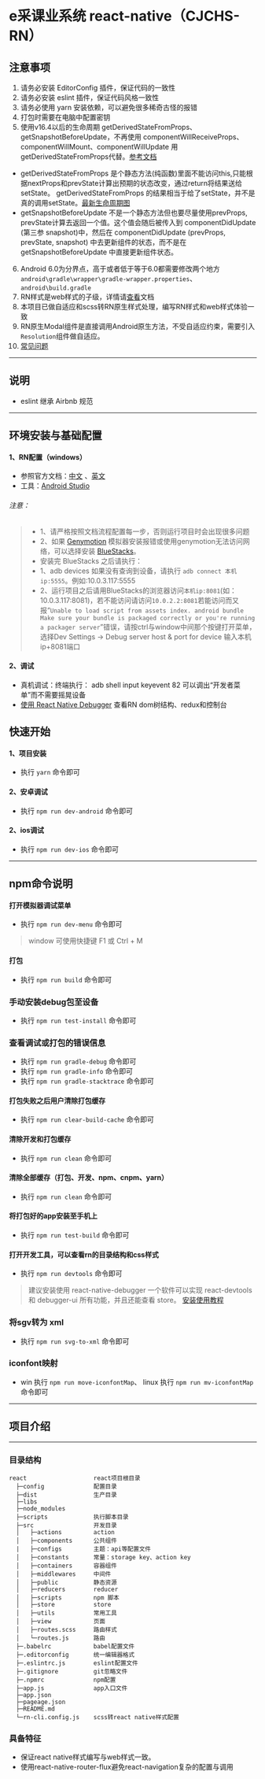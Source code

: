 # e采课业系统 react-native（CJCHS-RN）

## 注意事项
1. 请务必安装 EditorConfig 插件，保证代码的一致性
2. 请务必安装 eslint 插件，保证代码风格一致性 
3. 请务必使用 yarn 安装依赖，可以避免很多稀奇古怪的报错
4. 打包时需要在电脑中配置密钥
5. 使用v16.4以后的生命周期 getDerivedStateFromProps、getSnapshotBeforeUpdate，不再使用 componentWillReceiveProps、componentWillMount、componentWillUpdate 用 getDerivedStateFromProps代替。[参考文档](https://zhuanlan.zhihu.com/p/38030418)
 - getDerivedStateFromProps 是个静态方法(纯函数)里面不能访问this,只能根据nextProps和prevState计算出预期的状态改变，通过return将结果送给setState。 getDerivedStateFromProps 的结果相当于给了setState，并不是真的调用setState。[最新生命周期图](http://projects.wojtekmaj.pl/react-lifecycle-methods-diagram/)
 - getSnapshotBeforeUpdate 不是一个静态方法但也要尽量使用prevProps, prevState计算去返回一个值。这个值会随后被传入到 componentDidUpdate (第三参 snapshot)中，然后在 componentDidUpdate (prevProps, prevState, snapshot) 中去更新组件的状态，而不是在 getSnapshotBeforeUpdate 中直接更新组件状态。
6. Android 6.0为分界点，高于或者低于等于6.0都需要修改两个地方`android\gradle\wrapper\gradle-wrapper.properties`、`android\build.gradle`
7. RN样式是web样式的子级，详情请[查看](https://github.com/doyoe/react-native-stylesheet-guide)文档
8. 本项目已做自适应和scss转RN原生样式处理，编写RN样式和web样式体验一致
9. RN原生Modal组件是直接调用Android原生方法，不受自适应约束，需要引入`Resolution`组件做自适应。
10. [常见问题](./doc/FAQ.md)

---

## 说明
 - eslint 继承 Airbnb 规范

-----

## 环境安装与基础配置
#### 1、RN配置（windows）

- 参照官方文档：[中文](https://reactnative.cn/) 、[英文](https://facebook.github.io/react-native/)
- 工具：[Android Studio](https://developer.android.google.cn/studio/)

###### 注意：
  > * 1、请严格按照文档流程配置每一步，否则运行项目时会出现很多问题
  > * 2、如果 [Genymotion](https://www.genymotion.com/download/) 模拟器安装报错或使用genymotion无法访问网络，可以选择安装 [BlueStacks](http://www.bluestacks.cn/)。
  > * 安装完 BlueStacks 之后请执行：
  > * 1、adb devices 如果没有查询到设备，请执行 ```adb connect 本机ip:5555```。例如:10.0.3.117:5555
  > * 2、运行项目之后请用BlueStacks的浏览器访问```本机ip:8081```(如：10.0.3.117:8081)，若不能访问请访问```10.0.2.2:8081```若能访问而又报“```Unable to load script from assets index. android bundle Make sure your bundle is packaged correctly or you're running a packager server```”错误，请按ctrl与window中间那个按键打开菜单，选择Dev Settings -> Debug server host & port for device 输入本机ip+8081端口

#### 2、调试
- 真机调试：终端执行： adb shell input keyevent 82 可以调出“开发者菜单”而不需要摇晃设备
- [使用 React Native Debugger](http://beansoft.biz/2017/05/17/react-native-debugger-%E7%8B%AC%E7%AB%8B%E8%B0%83%E8%AF%95%E5%99%A8%E7%9A%84%E4%BD%BF%E7%94%A8%E6%96%B9%E6%B3%95/) 查看RN dom树结构、redux和控制台

## 快速开始

#### 1、项目安装
- 执行 `yarn` 命令即可

#### 2、安卓调试
- 执行 `npm run dev-android` 命令即可

#### 2、ios调试
- 执行 `npm run dev-ios` 命令即可

---

## npm命令说明
#### 打开模拟器调试菜单
- 执行 `npm run dev-menu` 命令即可
> window 可使用快捷键 F1 或 Ctrl + M

#### 打包
- 执行 `npm run build` 命令即可

### 手动安装debug包至设备
- 执行 `npm run test-install` 命令即可 

### 查看调试或打包的错误信息
- 执行 `npm run gradle-debug` 命令即可
- 执行 `npm run gradle-info` 命令即可
- 执行 `npm run gradle-stacktrace` 命令即可

#### 打包失败之后用户清除打包缓存
- 执行 `npm run clear-build-cache` 命令即可

#### 清除开发和打包缓存
- 执行 `npm run clean` 命令即可

#### 清除全部缓存（打包、开发、npm、cnpm、yarn）
- 执行 `npm run clean` 命令即可

#### 将打包好的app安装至手机上
- 执行 `npm run test-build` 命令即可

#### 打开开发工具，可以查看rn的目录结构和css样式
- 执行 `npm run devtools` 命令即可
> 建议安装使用 react-native-debugger 一个软件可以实现 react-devtools 和 debugger-ui 所有功能，并且还能查看 store。
> [安装使用教程](http://beansoft.biz/2017/05/17/react-native-debugger-%E7%8B%AC%E7%AB%8B%E8%B0%83%E8%AF%95%E5%99%A8%E7%9A%84%E4%BD%BF%E7%94%A8%E6%96%B9%E6%B3%95/) 

### 将sgv转为 xml
 - 执行 `npm run svg-to-xml` 命令即可

### iconfont映射
 - win 执行 `npm run move-iconfontMap`、 linux 执行 `npm run mv-iconfontMap` 命令即可

---

## 项目介绍
---

### 目录结构
```
react                   react项目根目录
  ├─config              配置目录
  ├─dist                生产目录
  ├─libs                
  ├─node_modules
  ├─scripts             执行脚本目录
  ├─src                 开发目录
  │   ├─actions         action
  │   ├─components      公共组件
  |   ├─configs         主题：api等配置文件
  │   ├─constants       常量：storage key、action key
  │   ├─containers      容器组件
  │   ├─middlewares     中间件
  │   ├─public          静态资源
  │   ├─reducers        reducer
  │   ├─scripts         npm 脚本
  │   ├─store           store        
  │   ├─utils           常用工具      
  │   ├─view            页面
  │   ├─routes.scss     路由样式
  │   └─routes.js       路由
  ├─.babelrc            babel配置文件
  ├─.editorconfig       统一编辑器格式
  ├─.eslintrc.js        eslint配置文件
  ├─.gitignore          git忽略文件
  ├─.npmrc              npm配置
  ├─app.js              app入口文件
  ├─app.json
  ├─pageage.json        
  ├─README.md
  └─rn-cli.config.js    scss转react native样式配置
```

### 具备特征
- 保证react native样式编写与web样式一致。
- 使用react-native-router-flux避免react-navigation复杂的配置与调用